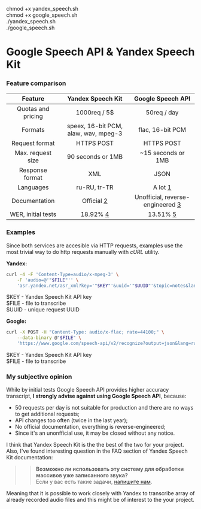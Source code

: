 chmod +x yandex_speech.sh  
chmod +x google_speech.sh  
./yandex_speech.sh  
./google_speech.sh  


# Google Speech API & Yandex Speech Kit

### Feature comparison

|Feature|Yandex Speech Kit|Google Speech API|
|:-:|:-:|:-:|
|Quotas and pricing|1000req / 5$|50req / day|
|Formats|speex, 16-bit PCM, alaw, wav, mpeg-3|flac, 16-bit PCM|
|Request format|HTTPS POST|HTTPS POST|
|Max. request size|90 seconds or 1MB|~15 seconds or 1MB|
|Response format|XML|JSON|
|Languages|ru-RU, tr-TR|A lot [1]|
|Documentation|Official [2]|Unofficial, reverse-engineered [3]|
|WER, initial tests|18.92% [4] |13.51% [5]|

### Examples

Since both services are accesible via HTTP requests, examples use the most trivial way to do http requests manually with *cURL* utility.

**Yandex:**
```sh
curl -4 -F 'Content-Type=audio/x-mpeg-3' \
    -F 'audio=@'"$FILE"'' \
    'asr.yandex.net/asr_xml?key='"$KEY"'&uuid='"$UUID"'&topic=notes&lang=ru-RU'
```
$KEY - Yandex Speech Kit API key  
$FILE - file to transcribe  
$UUID - unique request UUID

**Google:**
```sh
curl -X POST -H "Content-Type: audio/x-flac; rate=44100;" \
    --data-binary @"$FILE" \
    'https://www.google.com/speech-api/v2/recognize?output=json&lang=ru-ru&key='"$KEY"''
```
$KEY - Yandex Speech Kit API key  
$FILE - file to transcribe 

### My subjective opinion

While by initial tests Google Speech API provides higher accuracy transcript, **I strongly advise against using Google Speech API**, because:
- 50 requests per day is not suitable for production and there are no ways to get additional requests;
- API changes too often (twice in the last year);
- No official documentation, everything is reverse-engineered;
- Since it's an unonfficial use, it may be closed without any notice.

I think that Yandex Speech Kit  is the the best of the two for your project.  
Also, I've found interesting question in the FAQ section of Yandex Speech Kit documentation: 
>>**Возможно ли использовать эту систему для обработки массивов уже записанного звука?**  
Если у вас есть такие задачи, [напишите нам](http://feedback2.yandex.ru/cloud-api/).

Meaning that it is possible to work closely with Yandex to transcribe array of already recorded audio files and this might be of interest to the your project.


[1]:http://stackoverflow.com/questions/14257598/what-are-language-codes-for-voice-recognition-languages-in-chromes-implementati/14302134#14302134
[2]:https://tech.yandex.ru/speechkit/cloud/doc/dg/concepts/speechkit-dg-recogn-docpage/
[3]:https://github.com/gillesdemey/google-speech-v2
[4]:https://github.com/the-lay/speech-test/blob/master/wer_testing/yandex_result.txt
[5]:https://github.com/the-lay/speech-test/blob/master/wer_testing/google_result.txt
